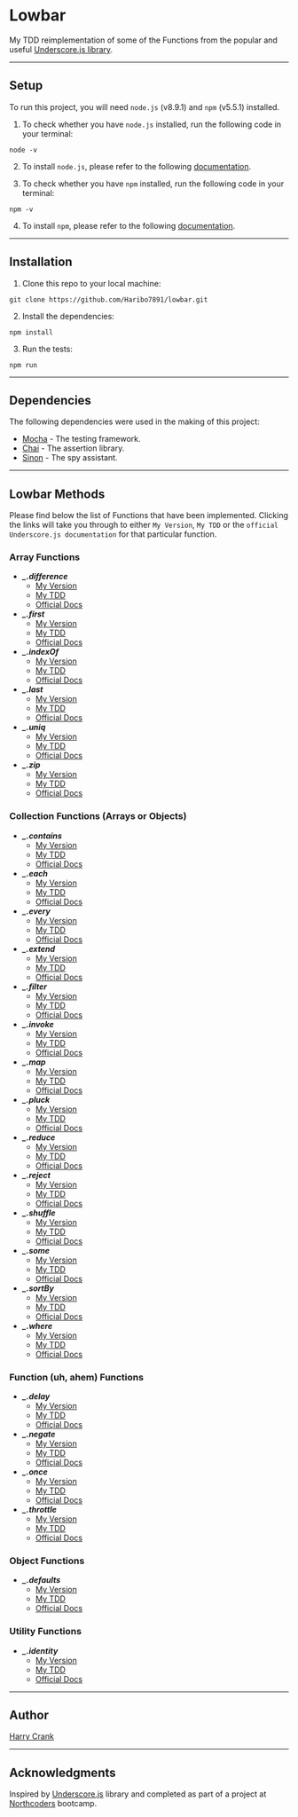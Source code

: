 # Lowbar

My TDD reimplementation of some of the Functions from the popular and useful [Underscore.js library](http://underscorejs.org/).
___

## Setup

To run this project, you will need `node.js` (v8.9.1) and `npm` (v5.5.1) installed.

1. To check whether you have `node.js` installed, run the following code in your terminal:

``` node
node -v
```

2. To install `node.js`, please refer to the following [documentation](https://nodejs.org/en/).

3. To check whether you have `npm` installed, run the following code in your terminal:

``` node
npm -v
```

4. To install `npm`, please refer to the following [documentation](https://docs.npmjs.com).

___

## Installation

1. Clone this repo to your local machine:

``` node
git clone https://github.com/Haribo7891/lowbar.git
```

2. Install the dependencies:

``` node
npm install
```

3. Run the tests:

``` node
npm run
```

___

## Dependencies

The following dependencies were used in the making of this project:

* [Mocha](https://mochajs.org) - The testing framework.
* [Chai](http://chaijs.com) - The assertion library.
* [Sinon](http://sinonjs.org) - The spy assistant.

___

## Lowbar Methods

Please find below the list of Functions that have been implemented. Clicking the links will take you through to either `My Version`, `My TDD` or the `official Underscore.js documentation` for that particular function.

### Array Functions

* ***_.difference***
  * [My Version](functions/arrayFunctions/difference.js)
  * [My TDD](spec/arrayFunctions/difference.spec.js)
  * [Official Docs](http://underscorejs.org/#difference)
* ***_.first***
  * [My Version](functions/arrayFunctions/first.js)
  * [My TDD](spec/arrayFunctions/first.spec.js)
  * [Official Docs](http://underscorejs.org/#first)
* ***_.indexOf***
  * [My Version](functions/arrayFunctions/indexOf.js)
  * [My TDD](spec/arrayFunctions/indexOf.spec.js)
  * [Official Docs](http://underscorejs.org/#indexOf)
* ***_.last***
  * [My Version](functions/arrayFunctions/last.js)
  * [My TDD](spec/arrayFunctions/last.spec.js)
  * [Official Docs](http://underscorejs.org/#last)
* ***_.uniq***
  * [My Version](functions/arrayFunctions/uniq.js)
  * [My TDD](spec/arrayFunctions/uniq.spec.js)
  * [Official Docs](http://underscorejs.org/#uniq)
* ***_.zip***
  * [My Version](functions/arrayFunctions/zip.js)
  * [My TDD](spec/arrayFunctions/zip.spec.js)
  * [Official Docs](http://underscorejs.org/#zip)

### Collection Functions (Arrays or Objects)

* ***_.contains***
  * [My Version](functions/collectionFunctions/contains.js)
  * [My TDD](spec/collectionFunctions/contains.spec.js)
  * [Official Docs](http://underscorejs.org/#contains)
* ***_.each***
  * [My Version](functions/collectionFunctions/each.js)
  * [My TDD](spec/collectionFunctions/each.spec.js)
  * [Official Docs](http://underscorejs.org/#each)
* ***_.every***
  * [My Version](functions/collectionFunctions/every.js)
  * [My TDD](spec/collectionFunctions/every.spec.js)
  * [Official Docs](http://underscorejs.org/#every)
* ***_.extend***
  * [My Version](functions/collectionFunctions/extend.js)
  * [My TDD](spec/collectionFunctions/extend.spec.js)
  * [Official Docs](http://underscorejs.org/#extend)
* ***_.filter***
  * [My Version](functions/collectionFunctions/filter.js)
  * [My TDD](spec/collectionFunctions/filter.spec.js)
  * [Official Docs](http://underscorejs.org/#filter)
* ***_.invoke***
  * [My Version](functions/collectionFunctions/invoke.js)
  * [My TDD](spec/collectionFunctions/invoke.spec.js)
  * [Official Docs](http://underscorejs.org/#invoke)
* ***_.map***
  * [My Version](functions/collectionFunctions/map.js)
  * [My TDD](spec/collectionFunctions/map.spec.js)
  * [Official Docs](http://underscorejs.org/#map)
* ***_.pluck***
  * [My Version](functions/collectionFunctions/pluck.js)
  * [My TDD](spec/collectionFunctions/pluck.spec.js)
  * [Official Docs](http://underscorejs.org/#pluck)
* ***_.reduce***
  * [My Version](functions/collectionFunctions/reduce.js)
  * [My TDD](spec/collectionFunctions/reduce.spec.js)
  * [Official Docs](http://underscorejs.org/#reduce)
* ***_.reject***
  * [My Version](functions/collectionFunctions/reject.js)
  * [My TDD](spec/collectionFunctions/reject.spec.js)
  * [Official Docs](http://underscorejs.org/#reject)
* ***_.shuffle***
  * [My Version](functions/collectionFunctions/shuffle.js)
  * [My TDD](spec/collectionFunctions/shuffle.spec.js)
  * [Official Docs](http://underscorejs.org/#shuffle)
* ***_.some***
  * [My Version](functions/collectionFunctions/some.js)
  * [My TDD](spec/collectionFunctions/some.spec.js)
  * [Official Docs](http://underscorejs.org/#some)
* ***_.sortBy***
  * [My Version](functions/collectionFunctions/sortBy.js)
  * [My TDD](spec/collectionFunctions/sortBy.spec.js)
  * [Official Docs](http://underscorejs.org/#sortBy)
* ***_.where***
  * [My Version](functions/collectionFunctions/where.js)
  * [My TDD](spec/collectionFunctions/where.spec.js)
  * [Official Docs](http://underscorejs.org/#where)

### Function (uh, ahem) Functions

* ***_.delay***
  * [My Version](functions/functionFunctions/delay.js)
  * [My TDD](spec/functionFunctions/delay.spec.js)
  * [Official Docs](http://underscorejs.org/#delay)
* ***_.negate***
  * [My Version](functions/functionFunctions/negate.js)
  * [My TDD](spec/functionFunctions/negate.spec.js)
  * [Official Docs](http://underscorejs.org/#negate)
* ***_.once***
  * [My Version](functions/functionFunctions/once.js)
  * [My TDD](spec/functionFunctions/once.spec.js)
  * [Official Docs](http://underscorejs.org/#once)
* ***_.throttle***
  * [My Version](functions/functionFunctions/throttle.js)
  * [My TDD](spec/functionFunctions/throttle.spec.js)
  * [Official Docs](http://underscorejs.org/#throttle)

### Object Functions

* ***_.defaults***
  * [My Version](functions/objectFunctions/defaults.js)
  * [My TDD](spec/objectFunctions/defaults.spec.js)
  * [Official Docs](http://underscorejs.org/#defaults)

### Utility Functions

* ***_.identity***
  * [My Version](functions/utilityFunctions/identity.js)
  * [My TDD](spec/utilityFunctions/identity.spec.js)
  * [Official Docs](http://underscorejs.org/#identity)

___

## Author

[Harry Crank](https://github.com/Haribo7891)
___

## Acknowledgments

Inspired by [Underscore.js](http://underscorejs.org/) library and completed as part of a project at [Northcoders](https://northcoders.com/) bootcamp.